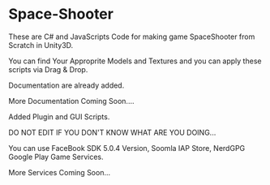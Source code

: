 Space-Shooter
=============


These are C# and JavaScripts Code for making game SpaceShooter from Scratch in Unity3D. 

You can find Your Approprite Models and Textures and you can apply these scripts via Drag & Drop.

Documentation are already added.

More Documentation Coming Soon.... 


Added Plugin and GUI Scripts. 

DO NOT EDIT IF YOU DON'T KNOW WHAT ARE YOU DOING...

You can use FaceBook SDK 5.0.4 Version,
Soomla IAP Store,
NerdGPG Google Play Game Services.

More Services Coming Soon...
